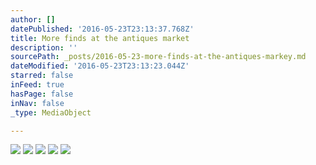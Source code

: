 ```yaml
---
author: []
datePublished: '2016-05-23T23:13:37.768Z'
title: More finds at the antiques market
description: ''
sourcePath: _posts/2016-05-23-more-finds-at-the-antiques-markey.md
dateModified: '2016-05-23T23:13:23.044Z'
starred: false
inFeed: true
hasPage: false
inNav: false
_type: MediaObject

---
```

![](https://the-grid-user-content.s3-us-west-2.amazonaws.com/919d3846-7748-4d47-a5e4-ee36f8125adb.jpg)
![](https://the-grid-user-content.s3-us-west-2.amazonaws.com/de223299-a37e-4cc3-a453-c8adc1ea6e92.jpg)
![](https://the-grid-user-content.s3-us-west-2.amazonaws.com/1a643679-2561-4216-89f0-73fd1ed997b3.jpg)
![](https://the-grid-user-content.s3-us-west-2.amazonaws.com/904fd6db-76c5-4766-b7ce-94d1b33de25d.jpg)
![](https://the-grid-user-content.s3-us-west-2.amazonaws.com/9e8dc723-e1f1-4d4e-b5c5-4bb7af79a510.jpg)